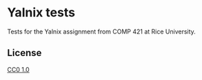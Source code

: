 # Yalnix tests

Tests for the Yalnix assignment from COMP 421 at Rice University.

## License

[CC0 1.0](https://creativecommons.org/publicdomain/zero/1.0/legalcode)
